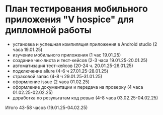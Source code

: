 # План тестирования мобильного приложения "V hospice" для дипломной работы

- установка и успешная компиляция приложения в Android studio (2 часа 19.01.25)
- изучение мобильного приложения (1 час 19.01.25)
- создание чек-листа и тест-кейсов (2-3 часа 19.01.25-20.01.25)
- автоматизация тест-кейсов (20-24 ч. 20.01.25-26.01.25)
- подключение allure (4-6 ч 27.01.25-28.01.25)
- страховой запас (4-8 ч 29.01.25-31.01.25)
- оформление issue (2 часа 01.02.25)
- оформление документации и передача на проверку (4 часа 01.02.25-02.02.25)
- доработка по результатам код ревью (4-8 часа 03.02.25-04.02.25)

Итого 43-58 часов (19.01.25-04.02.25)